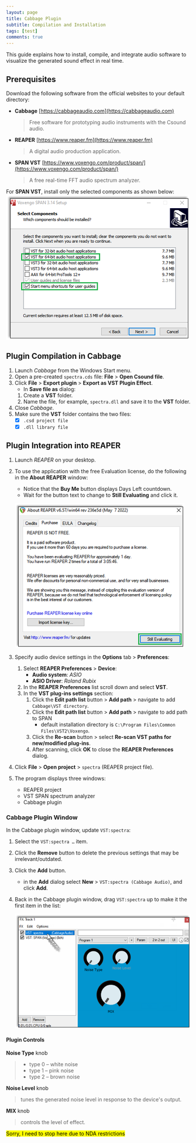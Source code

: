 ```yaml
---
layout: page
title: Cabbage Plugin
subtitle: Compilation and Installation
tags: [test]
comments: true
---
```

This guide explains how to install, compile, and integrate audio software to visualize the generated sound effect in real time.

## Prerequisites

Download the following software from the official websites to your default directory:
- **Cabbage** [https://cabbageaudio.com](https://cabbageaudio.com)  
   > Free software for prototyping audio instruments with the Csound audio.  
- **REAPER**  [https://www.reaper.fm](https://www.reaper.fm)  
   > A digital audio production application.
- **SPAN VST** [https://www.voxengo.com/product/span/](https://www.voxengo.com/product/span/)  
   > A free real-time FFT audio spectrum analyzer.

For **SPAN VST**, install only the selected components as shown below:
![SPAN setup](/assets/img/SPAN_setup.png)

## Plugin Compilation in Cabbage

1. Launch _Cabbage_ from the Windows Start menu. 
2. Open a pre-created `spectra.сds` file: **File** > **Open Csound file**. 
3. Click **File** > **Export plugin** > **Export as VST Plugin Effect**.    
   - In **Save file as** dialog:      
    1. Create a **VST** folder.  
    2. Name the file, for example, `spectra.dll` and save it to the **VST** folder.
7. Close _Cabbage_.
8. Make sure the **VST** folder contains the two files:  
   - [x] `.csd project file`  
   - [x] `.dll library file`

## Plugin Integration into REAPER

1. Launch _REAPER_ on your desktop.
2. To use the application with the free Evaluation license, do the following in the **About REAPER** window:
   - Notice that the **Buy Me** button displays Days Left countdown. 
   - Wait for the button text to change to **Still Evaluating** and click it.
   
   ![REAPER license button](/assets/img/REAPER_license.png)

3. Specify audio device settings in the **Options** tab > **Preferences**:  
   1. Select **REAPER Preferences** > **Device**:
      - **Audio system**: _ASIO_
      - **ASIO Driver**: _Roland Rubix_ 
   2. In the **REAPER Preferences** list scroll down and select **VST**.
   3. In the **VST plug-ins settings** section:
      1. Click the **Edit path list** button > **Add path** > navigate to add `Cabbage\VST directory`.
      2. Click the **Edit path list** button > **Add path** > navigate to add path to SPAN   
          - default installation directory is `C:\Program Files\Common Files\VST2\Voxengo`.
      4. Click the **Re-scan** button > select **Re-scan VST paths for new/modified plug-ins**.
      5. After scanning, click **OK** to close the **REAPER Preferences** dialog.
4. Click **File** > **Open project** > `spectra` (REAPER project file).
5. The program displays three windows:  
    - REAPER project
    - VST SPAN spectrum analyzer
    - Cabbage plugin

### Cabbage Plugin Window

In the Cabbage plugin window, update `VST:spectra`:
1. Select the `VST:spectra …` item.
2. Click the **Remove** button to delete the previous settings that may be irrelevant/outdated.
3. Click the **Add** button.
   - in the **Add** dialog select **New** > `VST:spectra (Cabbage Audio)`, and click **Add**.  
4. Back in the Cabbage plugin window, drag `VST:spectra` up to make it the first item in the list:

   ![drag item up](/assets/img/Cabbage_drag.png)

#### Plugin Controls

**Noise Type** knob   
> - type 0 – white noise
> - type 1 – pink noise
> - type 2 – brown noise

**Noise Level** knob   
> tunes the generated noise level in response to the device's output.

**MIX** knob   
> controls the level of effect.

<mark>Sorry, I need to stop here due to NDA restrictions</mark>
